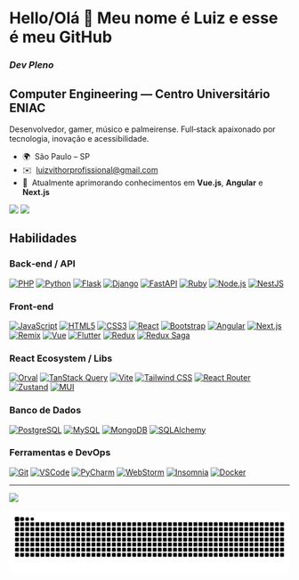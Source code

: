 # Hello/Olá 👋 Meu nome é **Luiz** e esse é meu GitHub

### *Dev Pleno*

## **Computer Engineering** — Centro Universitário ENIAC

Desenvolvedor, gamer, músico e palmeirense. Full‑stack apaixonado por tecnologia, inovação e acessibilidade.

* 🌍  São Paulo – SP
* ✉️  [luizvithorprofissional@gmail.com](mailto:luizvithorprofissional@gmail.com)
* 🧠  Atualmente aprimorando conhecimentos em **Vue.js**, **Angular** e **Next.js**

<a href="https://github.com/LuizVithor" target="_blank" rel="noreferrer"><img src="https://img.shields.io/github/followers/LuizVithor?logo=github&style=for-the-badge&color=a855f7&labelColor=22272e" /></a> <a href="https://www.twitch.tv/LuizMonoDarius" target="_blank" rel="noreferrer"><img src="https://img.shields.io/twitch/status/LuizMonoDarius?logo=twitch&style=for-the-badge&color=a855f7&labelColor=22272e&label=TWITCH+STATUS" /></a>

## Habilidades

### Back‑end / API

<a href="https://www.php.net" target="_blank" rel="noreferrer"><img src="https://cdn.jsdelivr.net/gh/devicons/devicon/icons/php/php-original.svg" width="40" height="40" alt="PHP" /></a> <a href="https://www.python.org" target="_blank" rel="noreferrer"><img src="https://cdn.jsdelivr.net/gh/devicons/devicon/icons/python/python-original.svg" width="40" height="40" alt="Python" /></a> <a href="https://flask.palletsprojects.com" target="_blank" rel="noreferrer"><img src="https://cdn.jsdelivr.net/gh/devicons/devicon/icons/flask/flask-original.svg" width="40" height="40" alt="Flask" /></a> <a href="https://www.djangoproject.com" target="_blank" rel="noreferrer"><img src="https://cdn.jsdelivr.net/gh/devicons/devicon/icons/django/django-plain.svg" width="40" height="40" alt="Django" /></a> <a href="https://fastapi.tiangolo.com" target="_blank" rel="noreferrer"><img src="https://cdn.jsdelivr.net/gh/devicons/devicon/icons/fastapi/fastapi-plain.svg" width="40" height="40" alt="FastAPI" /></a> <a href="https://www.ruby-lang.org" target="_blank" rel="noreferrer"><img src="https://cdn.jsdelivr.net/gh/devicons/devicon/icons/ruby/ruby-original.svg" width="40" height="40" alt="Ruby" /></a> <a href="https://nodejs.org" target="_blank" rel="noreferrer"><img src="https://cdn.jsdelivr.net/gh/devicons/devicon/icons/nodejs/nodejs-original.svg" width="40" height="40" alt="Node.js" /></a> <a href="https://nestjs.com" target="_blank" rel="noreferrer"><img src="https://icon.icepanel.io/Technology/svg/Nest.js.svg" width="40" height="40" alt="NestJS" /></a>

### Front‑end

<a href="https://developer.mozilla.org/docs/Web/JavaScript" target="_blank" rel="noreferrer"><img src="https://cdn.jsdelivr.net/gh/devicons/devicon/icons/javascript/javascript-original.svg" width="40" height="40" alt="JavaScript" /></a> <a href="https://developer.mozilla.org/docs/Glossary/HTML5" target="_blank" rel="noreferrer"><img src="https://cdn.jsdelivr.net/gh/devicons/devicon/icons/html5/html5-plain.svg" width="40" height="40" alt="HTML5" /></a> <a href="https://www.w3.org/TR/CSS" target="_blank" rel="noreferrer"><img src="https://cdn.jsdelivr.net/gh/devicons/devicon/icons/css3/css3-plain.svg" width="40" height="40" alt="CSS3" /></a> <a href="https://reactjs.org" target="_blank" rel="noreferrer"><img src="https://cdn.jsdelivr.net/gh/devicons/devicon/icons/react/react-original.svg" width="40" height="40" alt="React" /></a> <a href="https://getbootstrap.com" target="_blank" rel="noreferrer"><img src="https://cdn.jsdelivr.net/gh/devicons/devicon/icons/bootstrap/bootstrap-original.svg" width="40" height="40" alt="Bootstrap" /></a> <a href="https://angular.io" target="_blank" rel="noreferrer"><img src="https://cdn.jsdelivr.net/gh/devicons/devicon/icons/angularjs/angularjs-plain.svg" width="40" height="40" alt="Angular" /></a> <a href="https://nextjs.org" target="_blank" rel="noreferrer"><img src="https://cdn.jsdelivr.net/gh/devicons/devicon/icons/nextjs/nextjs-original.svg" width="40" height="40" alt="Next.js" /></a> <a href="https://remix.run" target="_blank" rel="noreferrer"><img src="https://cdn.jsdelivr.net/gh/devicons/devicon/icons/remix/remix-original.svg" width="40" height="40" alt="Remix" /></a> <a href="https://vuejs.org" target="_blank" rel="noreferrer"><img src="https://cdn.jsdelivr.net/gh/devicons/devicon/icons/vuejs/vuejs-original.svg" width="40" height="40" alt="Vue" /></a> <a href="https://flutter.dev" target="_blank" rel="noreferrer"><img src="https://cdn.jsdelivr.net/gh/devicons/devicon/icons/flutter/flutter-original.svg" width="40" height="40" alt="Flutter" /></a> <a href="https://redux.js.org" target="_blank" rel="noreferrer"><img src="https://cdn.jsdelivr.net/gh/devicons/devicon/icons/redux/redux-original.svg" width="40" height="40" alt="Redux" /></a> <a href="https://redux-saga.js.org" target="_blank" rel="noreferrer"><img src="https://img.shields.io/badge/Redux Saga-999999?style=for-the-badge&logo=redux&labelColor=999999" height="40" alt="Redux Saga" /></a>

### React Ecosystem / Libs

<a href="https://orval.dev" target="_blank" rel="noreferrer"><img src="https://img.shields.io/badge/Orval-00C7B7?style=for-the-badge" height="40" alt="Orval" /></a> <a href="https://tanstack.com/query/latest" target="_blank" rel="noreferrer"><img src="https://img.shields.io/badge/TanStack Query-FF4154?style=for-the-badge&logo=reactquery&logoColor=white" height="40" alt="TanStack Query" /></a> <a href="https://vitejs.dev" target="_blank" rel="noreferrer"><img src="https://cdn.jsdelivr.net/gh/devicons/devicon/icons/vitejs/vitejs-original.svg" width="40" height="40" alt="Vite" /></a> <a href="https://tailwindcss.com" target="_blank" rel="noreferrer"><img src="https://icon.icepanel.io/Technology/svg/Tailwind-CSS.svg" width="40" height="40" alt="Tailwind CSS" /></a> <a href="https://reactrouter.com" target="_blank" rel="noreferrer"><img src="https://img.shields.io/badge/React%20Router-CA4245?style=for-the-badge&logo=reactrouter&logoColor=white" height="40" alt="React Router" /></a> <a href="https://zustand-demo.pmnd.rs" target="_blank" rel="noreferrer"><img src="https://img.shields.io/badge/Zustand-000000?style=for-the-badge" height="40" alt="Zustand" /></a> <a href="https://mui.com" target="_blank" rel="noreferrer"><img src="https://cdn.jsdelivr.net/gh/devicons/devicon/icons/materialui/materialui-original.svg" width="40" height="40" alt="MUI" /></a>

### Banco de Dados

<a href="https://www.postgresql.org" target="_blank" rel="noreferrer"><img src="https://cdn.jsdelivr.net/gh/devicons/devicon/icons/postgresql/postgresql-original.svg" width="40" height="40" alt="PostgreSQL" /></a> <a href="https://www.mysql.com" target="_blank" rel="noreferrer"><img src="https://cdn.jsdelivr.net/gh/devicons/devicon/icons/mysql/mysql-original.svg" width="40" height="40" alt="MySQL" /></a> <a href="https://www.mongodb.com" target="_blank" rel="noreferrer"><img src="https://cdn.jsdelivr.net/gh/devicons/devicon/icons/mongodb/mongodb-original.svg" width="40" height="40" alt="MongoDB" /></a> <a href="https://www.sqlalchemy.org" target="_blank" rel="noreferrer"><img src="https://img.shields.io/badge/SQLAlchemy-7B241C?style=for-the-badge" height="40" alt="SQLAlchemy" /></a>

### Ferramentas e DevOps

<a href="https://git-scm.com" target="_blank" rel="noreferrer"><img src="https://cdn.jsdelivr.net/gh/devicons/devicon/icons/git/git-original.svg" width="40" height="40" alt="Git" /></a> <a href="https://code.visualstudio.com" target="_blank" rel="noreferrer"><img src="https://cdn.jsdelivr.net/gh/devicons/devicon/icons/vscode/vscode-original.svg" width="40" height="40" alt="VSCode" /></a> <a href="https://www.jetbrains.com/pycharm" target="_blank" rel="noreferrer"><img src="https://cdn.jsdelivr.net/gh/devicons/devicon/icons/pycharm/pycharm-original.svg" width="40" height="40" alt="PyCharm" /></a> <a href="https://www.jetbrains.com/webstorm" target="_blank" rel="noreferrer"><img src="https://cdn.jsdelivr.net/gh/devicons/devicon/icons/webstorm/webstorm-original.svg" width="40" height="40" alt="WebStorm" /></a> <a href="https://insomnia.rest" target="_blank" rel="noreferrer"><img src="https://img.shields.io/badge/Insomnia-5849BE?style=for-the-badge&logo=insomnia" height="40" alt="Insomnia" /></a> <a href="https://www.docker.com" target="_blank" rel="noreferrer"><img src="https://cdn.jsdelivr.net/gh/devicons/devicon/icons/docker/docker-original.svg" width="40" height="40" alt="Docker" /></a>

---

<div>
  <a href="https://LuizVithor.web.app" target="_blank">
    <img height="180" src="https://github-readme-stats.vercel.app/api/top-langs/?username=LuizVithor&layout=compact&langs_count=8&theme=dark" />
  </a>
</div>

![snake gif](https://github.com/LuizVithor/LuizVithor/blob/output/github-contribution-grid-snake-dark.svg)
